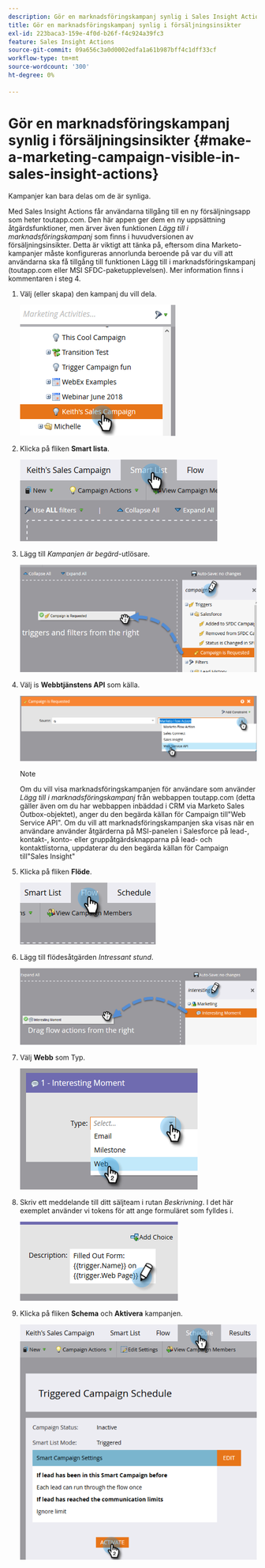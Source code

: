 ```yaml
---
description: Gör en marknadsföringskampanj synlig i Sales Insight Actions - Marketo Docs - Product Documentation
title: Gör en marknadsföringskampanj synlig i försäljningsinsikter
exl-id: 223baca3-159e-4f0d-b26f-f4c924a39fc3
feature: Sales Insight Actions
source-git-commit: 09a656c3a0d0002edfa1a61b987bff4c1dff33cf
workflow-type: tm+mt
source-wordcount: '300'
ht-degree: 0%

---
```


# Gör en marknadsföringskampanj synlig i försäljningsinsikter {#make-a-marketing-campaign-visible-in-sales-insight-actions}

Kampanjer kan bara delas om de är synliga.

Med Sales Insight Actions får användarna tillgång till en ny försäljningsapp som heter toutapp.com. Den här appen ger dem en ny uppsättning åtgärdsfunktioner, men ärver även funktionen _Lägg till i marknadsföringskampanj_ som finns i huvudversionen av försäljningsinsikter. Detta är viktigt att tänka på, eftersom dina Marketo-kampanjer måste konfigureras annorlunda beroende på var du vill att användarna ska få tillgång till funktionen Lägg till i marknadsföringskampanj (toutapp.com eller MSI SFDC-paketupplevelsen). Mer information finns i kommentaren i steg 4.

1. Välj (eller skapa) den kampanj du vill dela.

   ![](assets/make-a-marketing-campaign-visible-sia-1.png)

1. Klicka på fliken **Smart lista**.

   ![](assets/make-a-marketing-campaign-visible-sia-2.png)

1. Lägg till _Kampanjen är begärd_-utlösare.

   ![](assets/make-a-marketing-campaign-visible-sia-3.png)

1. Välj is **Webbtjänstens API** som källa.

   ![](assets/make-a-marketing-campaign-visible-sia-4.png)

   >[!NOTE]
   >
   >Om du vill visa marknadsföringskampanjen för användare som använder _Lägg till i marknadsföringskampanj_ från webbappen toutapp.com (detta gäller även om du har webbappen inbäddad i CRM via Marketo Sales Outbox-objektet), anger du den begärda källan för Campaign till&quot;Web Service API&quot;. Om du vill att marknadsföringskampanjen ska visas när en användare använder åtgärderna på MSI-panelen i Salesforce på lead-, kontakt-, konto- eller gruppåtgärdsknapparna på lead- och kontaktlistorna, uppdaterar du den begärda källan för Campaign till&quot;Sales Insight&quot;

1. Klicka på fliken **Flöde**.

   ![](assets/make-a-marketing-campaign-visible-sia-5.png)

1. Lägg till flödesåtgärden _Intressant stund_.

   ![](assets/make-a-marketing-campaign-visible-sia-6.png)

1. Välj **Webb** som Typ.

   ![](assets/make-a-marketing-campaign-visible-sia-7.png)

1. Skriv ett meddelande till ditt säljteam i rutan _Beskrivning_. I det här exemplet använder vi tokens för att ange formuläret som fylldes i.

   ![](assets/make-a-marketing-campaign-visible-sia-8.png)

1. Klicka på fliken **Schema** och **Aktivera** kampanjen.

   ![](assets/make-a-marketing-campaign-visible-sia-9.png)
